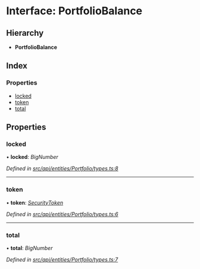 # Interface: PortfolioBalance

## Hierarchy

* **PortfolioBalance**

## Index

### Properties

* [locked](portfoliobalance.md#locked)
* [token](portfoliobalance.md#token)
* [total](portfoliobalance.md#total)

## Properties

###  locked

• **locked**: *BigNumber*

*Defined in [src/api/entities/Portfolio/types.ts:8](https://github.com/PolymathNetwork/polymesh-sdk/blob/1221e467/src/api/entities/Portfolio/types.ts#L8)*

___

###  token

• **token**: *[SecurityToken](../classes/securitytoken.md)*

*Defined in [src/api/entities/Portfolio/types.ts:6](https://github.com/PolymathNetwork/polymesh-sdk/blob/1221e467/src/api/entities/Portfolio/types.ts#L6)*

___

###  total

• **total**: *BigNumber*

*Defined in [src/api/entities/Portfolio/types.ts:7](https://github.com/PolymathNetwork/polymesh-sdk/blob/1221e467/src/api/entities/Portfolio/types.ts#L7)*
